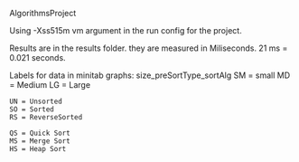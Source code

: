 AlgorithmsProject

Using -Xss515m vm argument in the run config for the project.

Results are in the results folder. they are measured in Miliseconds. 
21 ms = 0.021 seconds.

Labels for data in minitab graphs:
	size_preSortType_sortAlg
	SM = small
	MD = Medium
	LG = Large
	
	UN = Unsorted
	SO = Sorted
	RS = ReverseSorted
	
	QS = Quick Sort
	MS = Merge Sort
	HS = Heap Sort
	